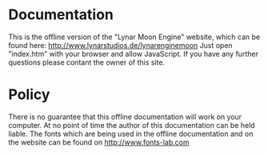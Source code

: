 # Documentation

This is the offline version of the "Lynar Moon Engine" website, which can be found here: http://www.lynarstudios.de/lynarenginemoon
Just open "index.htm" with your browser and allow JavaScript. If you have any further questions please contant the owner of this site.

# Policy

There is no guarantee that this offline documentation will work on your computer. At no point of time the author of this documentation can be held liable. The fonts which are being used in the offline documentation and on the website can be found on http://www.fonts-lab.com
